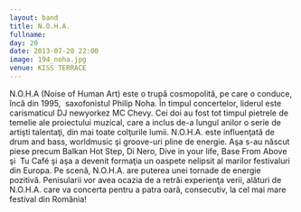 ```yaml
---
layout: band
title: N.O.H.A.
fullname: 
day: 20
date: 2013-07-20 22:00
image: 194_noha.jpg
venue: KISS TERRACE
---
```


N.O.H.A (Noise of Human Art) este o trupă cosmopolită, pe care o conduce, încă din 1995,  saxofonistul Philip Noha. În timpul concertelor, liderul este carismaticul DJ newyorkez MC Chevy. Cei doi au fost tot timpul pietrele de temelie ale proiectului muzical, care a inclus de-a lungul anilor o serie de artişti talentaţi, din mai toate colţurile lumii. N.O.H.A. este influenţată de drum and bass, worldmusic şi groove-uri pline de energie. Aşa s-au născut piese precum Balkan Hot Step, Di Nero, Dive in your life, Base From Above şi  Tu Café şi aşa a devenit formaţia un oaspete nelipsit al marilor festivaluri din Europa. Pe scenă, N.O.H.A. are puterea unei tornade de energie pozitivă. Penisularii vor avea ocazia de a retrăi experienţa verii, alături de N.O.H.A. care va concerta pentru a patra oară, consecutiv, la cel mai mare festival din România!
